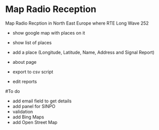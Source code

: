 # Map Radio Reception
Map Radio Recption in North East Europe where RTE Long Wave 252

+ show google map with places on it
+ show list of places
+ add a place (Longitude, Latitude, Name, Address and Signal Report)
+ about page

+ export to csv script
+ edit reports

#To do
+ add email field to get details
+ add panel for SINPO 
+ validation
+ add Bing Maps
+ add Open Street Map

